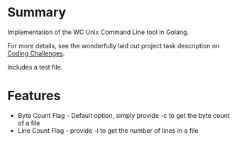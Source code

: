 # Summary

Implementation of the WC Unix Command Line tool in Golang.

For more details, see the wonderfully laid out project task description on [Coding Challenges](https://codingchallenges.fyi/challenges/challenge-wc).

Includes a test file.

# Features 

- Byte Count Flag - Default option, simply provide -c to get the byte count of a file
- Line Count Flag - provide -l to get the number of lines in a file
